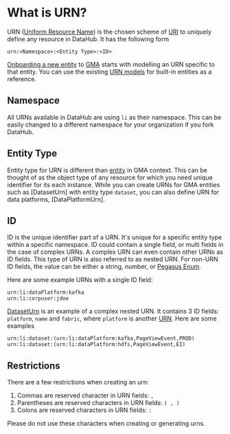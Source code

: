 # What is URN?

URN ([Uniform Resource Name](https://en.wikipedia.org/wiki/Uniform_Resource_Name)) is the chosen scheme of [URI](https://en.wikipedia.org/wiki/Uniform_Resource_Identifier) to uniquely define any resource in DataHub. It has the following form
```
urn:<Namespace>:<Entity Type>:<ID>
```
[Onboarding a new entity](../modeling/metadata-model.md) to [GMA](gma.md) starts with modelling an URN specific to that entity.
You can use the existing [URN models](../../li-utils/src/main/javaPegasus/com/linkedin/common/urn) for built-in entities as a reference.

## Namespace
All URNs available in DataHub are using `li` as their namespace.
This can be easily changed to a different namespace for your organization if you fork DataHub.

## Entity Type
Entity type for URN is different than [entity](entity.md) in GMA context. This can be thought of as the object type of
any resource for which you need unique identifier for its each instance. While you can create URNs for GMA entities such as
[DatasetUrn] with entity type `dataset`, you can also define URN for data platforms, [DataPlatformUrn].

## ID
ID is the unique identifier part of a URN. It's unique for a specific entity type within a specific namespace.
ID could contain a single field, or multi fields in the case of complex URNs. A complex URN can even contain other URNs as ID fields. This type of URN is also referred to as nested URN. For non-URN ID fields, the value can be either a string, number, or [Pegasus Enum](https://linkedin.github.io/rest.li/pdl_schema#enum-type).

Here are some example URNs with a single ID field:

```
urn:li:dataPlatform:kafka
urn:li:corpuser:jdoe
```

[DatasetUrn](../../li-utils/src/main/javaPegasus/com/linkedin/common/urn/DatasetUrn.java) is an example of a complex nested URN. It contains 3 ID fields: `platform`, `name` and `fabric`, where `platform` is another [URN](../../li-utils/src/main/javaPegasus/com/linkedin/common/urn/DataPlatformUrn.java). Here are some examples
```
urn:li:dataset:(urn:li:dataPlatform:kafka,PageViewEvent,PROD)
urn:li:dataset:(urn:li:dataPlatform:hdfs,PageViewEvent,EI)
```

## Restrictions
There are a few restrictions when creating an urn:
1. Commas are reserved character in URN fields: `,`
2. Parentheses are reserved characters in URN fields: `( , )`
3. Colons are reserved characters in URN fields: `:`

Please do not use these characters when creating or generating urns.
